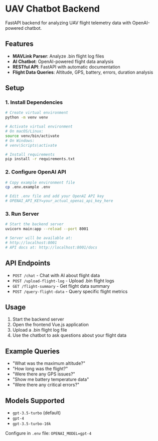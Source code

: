# UAV Chatbot Backend

FastAPI backend for analyzing UAV flight telemetry data with OpenAI-powered chatbot.

## Features

- **MAVLink Parser**: Analyze .bin flight log files
- **AI Chatbot**: OpenAI-powered flight data analysis
- **RESTful API**: FastAPI with automatic documentation
- **Flight Data Queries**: Altitude, GPS, battery, errors, duration analysis

## Setup

### 1. Install Dependencies

```bash
# Create virtual environment
python -m venv venv

# Activate virtual environment
# On macOS/Linux:
source venv/bin/activate
# On Windows:
# venv\Scripts\activate

# Install requirements
pip install -r requirements.txt
```

### 2. Configure OpenAI API

```bash
# Copy example environment file
cp .env.example .env

# Edit .env file and add your OpenAI API key
# OPENAI_API_KEY=your_actual_openai_api_key_here
```

### 3. Run Server

```bash
# Start the backend server
uvicorn main:app --reload --port 8001

# Server will be available at:
# http://localhost:8001
# API docs at: http://localhost:8001/docs
```

## API Endpoints

- `POST /chat` - Chat with AI about flight data
- `POST /upload-flight-log` - Upload .bin flight logs
- `GET /flight-summary` - Get flight data summary
- `POST /query-flight-data` - Query specific flight metrics

## Usage

1. Start the backend server
2. Open the frontend Vue.js application
3. Upload a .bin flight log file
4. Use the chatbot to ask questions about your flight data

## Example Queries

- "What was the maximum altitude?"
- "How long was the flight?"
- "Were there any GPS issues?"
- "Show me battery temperature data"
- "Were there any critical errors?"

## Models Supported

- `gpt-3.5-turbo` (default)
- `gpt-4`
- `gpt-3.5-turbo-16k`

Configure in `.env` file: `OPENAI_MODEL=gpt-4` 
